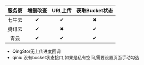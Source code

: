 |服务商|     增删改查     |  URL上传 |  获取Bucket状态 |
|:----------:|:---:|:------:|:------:|
| 七牛云   | ✔  | ✔ |  ✖   |  ✖   |
|腾讯云    | ✔    |   ✖ |    ✔   |
|青云     |  ✔  |  ✔  |  ✔  |

- QingStor无上传进度回调
- qiniu 没有bucket状态接口,如果是私有空间,需要设置页面手动勾选

